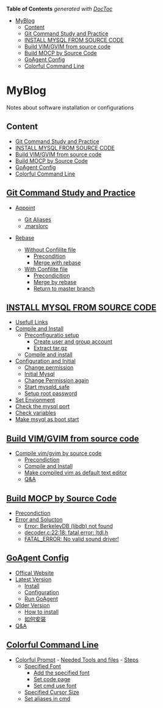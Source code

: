 <!-- START doctoc generated TOC please keep comment here to allow auto update -->
<!-- DON'T EDIT THIS SECTION, INSTEAD RE-RUN doctoc TO UPDATE -->
**Table of Contents**  *generated with [DocToc](https://github.com/thlorenz/doctoc)*

- [MyBlog](#myblog)
    - [Content](#content)
    - [Git Command Study and Practice](#git-command-study-and-practice)
    - [INSTALL MYSQL FROM SOURCE CODE](#install-mysql-from-source-code)
    - [Build VIM/GVIM from source code](#build-vimgvim-from-source-code)
    - [Build MOCP by Source Code](#build-mocp-by-source-code)
    - [GoAgent Config](#goagent-config)
    - [Colorful Command Line](#colorful-command-line)

<!-- END doctoc generated TOC please keep comment here to allow auto update -->

MyBlog
=======

Notes about software installation or configurations

## Content
- [Git Command Study and Practice](https://github.com/Marslo/MyBlog#git-command-study-and-practice)
- [INSTALL MYSQL FROM SOURCE CODE](https://github.com/Marslo/MyBlog#install-mysql-from-source-code)
- [Build VIM/GVIM from source code](https://github.com/Marslo/MyBlog#build-vimgvim-from-source-code)
- [Build MOCP by Source Code](https://github.com/Marslo/MyBlog#build-mocp-by-source-code)
- [GoAgent Config](https://github.com/Marslo/MyBlog#goagent-config)
- [Colorful Command Line](https://github.com/Marslo/MyBlog#colorful-command-line)

## [Git Command Study and Practice](https://github.com/Marslo/MyBlog/blob/master/Git/Git_Study.md#git-command-study-and-practice)
- [Appoint](./programming/git/gitStudy.md#appoint)
    - [Git Aliases](./programming/git/gitStudy.md#git-alias)
    - [.marslorc](./programming/git/gitStudy.md##marslorc)

- [Rebase](./programming/git/gitStudy.md#rebase)
    - [Without Confilite file](./programming/git/gitStudy.md#without-confilite-file)
        - [Precondition](./programming/git/gitStudy.md#precondiction)
        - [Merge with rebase](./programming/git/gitStudy.md#merge-with-rebase)
    - [With Confilite file](#with-confilite-file)
        - [Precondicition](./programming/git/gitStudy.md#precondiction-1)
        - [Merge by rebase](./programming/git/gitStudy.md#merge-by-rebase)
        - [Return to master branch](programming/git/gitStudy.md#return-to-master-branch)


## [INSTALL MYSQL FROM SOURCE CODE](https://github.com/Marslo/MyBlog/blob/master/MySQL/MySQL_Installation_By_SourceCode.md#install-mysql-from-source-code)
- [Usefull Links](https://github.com/Marslo/MyBlog/blob/master/MySQL/MySQL_Installation_By_SourceCode.md#usefull-links)
- [Compile and Install](https://github.com/Marslo/MyBlog/blob/master/MySQL/MySQL_Installation_By_SourceCode.md#compile-and-install)
    - [Preconfiguratio setup](https://github.com/Marslo/MyBlog/blob/master/MySQL/MySQL_Installation_By_SourceCode.md#preconfiguration-setup)
        - [Create user and group account](https://github.com/Marslo/MyBlog/blob/master/MySQL/MySQL_Installation_By_SourceCode.md#create-user-and-group)
        - [Extract tar.gz](https://github.com/Marslo/MyBlog/blob/master/MySQL/MySQL_Installation_By_SourceCode.md#extract-targz)
    - [Compile and install](https://github.com/Marslo/MyBlog/blob/master/MySQL/MySQL_Installation_By_SourceCode.md#compile-and-install)
- [Configuration and Initial](https://github.com/Marslo/MyBlog/blob/master/MySQL/MySQL_Installation_By_SourceCode.md#configuration-and-initial)
    - [Change permission](https://github.com/Marslo/MyBlog/blob/master/MySQL/MySQL_Installation_By_SourceCode.md#permission-manager)
    - [Initial Mysql](https://github.com/Marslo/MyBlog/blob/master/MySQL/MySQL_Installation_By_SourceCode.md#initial-mysql)
    - [Change Permission again](https://github.com/Marslo/MyBlog/blob/master/MySQL/MySQL_Installation_By_SourceCode.md#change-permission-again)
    - [Start mysqld_safe](https://github.com/Marslo/MyBlog/blob/master/MySQL/MySQL_Installation_By_SourceCode.md#start-mysqld_safe)
    - [Setup root password](https://github.com/Marslo/MyBlog/blob/master/MySQL/MySQL_Installation_By_SourceCode.md#setup-root-password)
- [Set Envionment](https://github.com/Marslo/MyBlog/blob/master/MySQL/MySQL_Installation_By_SourceCode.md#set-environment)
- [Check the mysql port](https://github.com/Marslo/MyBlog/blob/master/MySQL/MySQL_Installation_By_SourceCode.md#check-the-mysql-port)
- [Check variables](https://github.com/Marslo/MyBlog/blob/master/MySQL/MySQL_Installation_By_SourceCode.md#check-variables)
- [Make msyql as boot start](https://github.com/Marslo/MyBlog/blob/master/MySQL/MySQL_Installation_By_SourceCode.md#make-mysql-as-boot-start)

## [Build VIM/GVIM from source code](https://github.com/Marslo/VimConfig#compile-vimgvim-by-source-code-on-linuxubuntu)
- [Compile vim/gvim by source code](https://github.com/Marslo/VimConfig#compile-vimgvim-by-source-code-on-linuxubuntu)
    - [Precondiction](https://github.com/Marslo/VimConfig#1-prepare-environment)
    - [Compile and Install](https://github.com/Marslo/VimConfig#2-compile-and-install)
    - [Make compiled vim as default text editor](https://github.com/Marslo/VimConfig#3-make-the-compiled-gvim-as-the-default-text-editor-in-ubunut)
    - [Q&A](https://github.com/Marslo/VimConfig#4-qa)


## [Build MOCP by Source Code](https://github.com/Marslo/Moc_Cmus-Config#build-moc-by-souce-code)
- [Precondiction](https://github.com/Marslo/Moc_Cmus-Config#precondiction)
- [Error and Solucton](https://github.com/Marslo/Moc_Cmus-Config#errors-and-soluctions)
    - [Error: BerkeleyDB (libdb) not found](https://github.com/Marslo/Moc_Cmus-Config#error-berkeleydb-libdb-not-found)
    - [decoder.c:22:18: fatal error: ltdl.h](https://github.com/Marslo/Moc_Cmus-Config#decoderc2218-fatal-error-ltdlh)
    - [FATAL_ERROR: No valid sound driver!](https://github.com/Marslo/Moc_Cmus-Config#fatal_error-no-valid-sound-driver)

## [GoAgent Config](https://github.com/Marslo/GoagentConfig#goagentconfig)
- [Offical Website](https://github.com/Marslo/GoagentConfig#offical-webiste)
- [Latest Version](https://github.com/Marslo/GoagentConfig#latest-version)
    - [Install](https://github.com/Marslo/GoagentConfig#install)
    - [Configuration](https://github.com/Marslo/GoagentConfig#configuration)
    - [Run GoAgent](https://github.com/Marslo/GoagentConfig#run-goagent)
- [Older Version](https://github.com/Marslo/GoagentConfig#older-version)
    - [How to install](https://github.com/Marslo/GoagentConfig#how-to-install)
    - [如何安装](https://github.com/Marslo/GoagentConfig#如何安装)
- [Q&A](https://github.com/Marslo/GoagentConfig#如何安装)

## [Colorful Command Line](https://github.com/Marslo/Colorful_CommandLine_Windows/blob/master/README.md#default-command-line)
- [Colorful Prompt](https://github.com/Marslo/Colorful_CommandLine_Windows#colorful-prompt)
      - [Needed Tools and files](https://github.com/Marslo/Colorful_CommandLine_Windows#colorful-prompt)
      - [Steps](https://github.com/Marslo/Colorful_CommandLine_Windows#steps)
  - [Specified Font](https://github.com/Marslo/Colorful_CommandLine_Windows#change-font-in-commandline)
      - [Add the specified font](https://github.com/Marslo/Colorful_CommandLine_Windows#add-the-customize-font)
      - [Set code page](https://github.com/Marslo/Colorful_CommandLine_Windows#set-code-page)
      - [Set cmd use font](https://github.com/Marslo/Colorful_CommandLine_Windows#settings)
  - [Specified Cursor Size](https://github.com/Marslo/Colorful_CommandLine_Windows#specified-the-cursor-size)
  - [Set aliases in cmd](https://github.com/Marslo/Colorful_CommandLine_Windows#set-aliases-in-command-linedefault-command-line)

